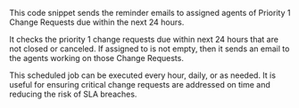 This code snippet sends the reminder emails to assigned agents of Priority 1 Change Requests due within the next 24 hours.

It checks the priority 1 change requests due within next 24 hours that are not closed or canceled.
If assigned to is not empty, then it sends an email to the agents working on those Change Requests.

This scheduled job can be executed every hour, daily, or as needed.
It is useful for ensuring critical change requests are addressed on time and reducing the risk of SLA breaches.
